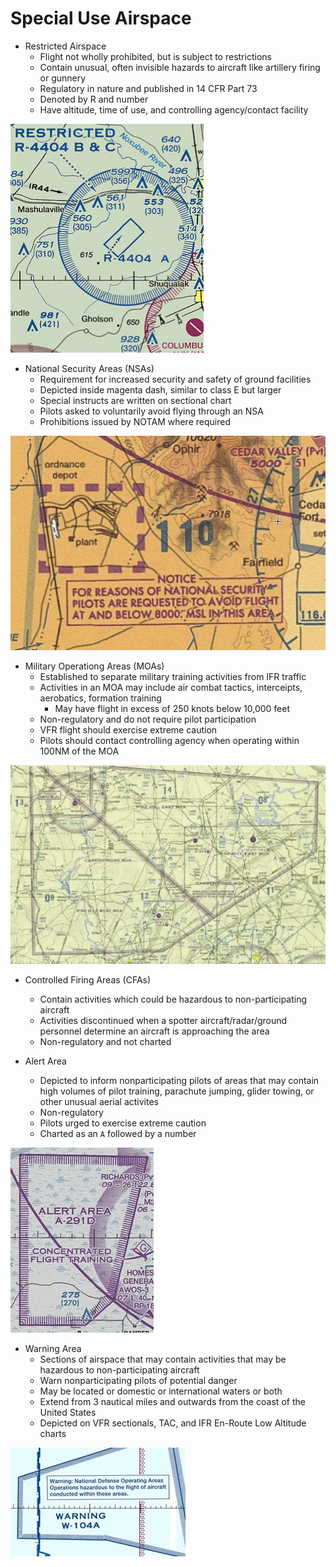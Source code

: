 # Special Use Airspace

* Restricted Airspace
  * Flight not wholly prohibited, but is subject to restrictions
  * Contain unusual, often invisible hazards to aircraft like artillery firing or gunnery
  * Regulatory in nature and published in 14 CFR Part 73
  * Denoted by R and number
  * Have altitude, time of use, and controlling agency/contact facility

![Restricted Airspace](images/restricted_airspace.png)

* National Security Areas (NSAs)
  * Requirement for increased security and safety of ground facilities
  * Depicted inside magenta dash, similar to class E but larger
  * Special instructs are written on sectional chart
  * Pilots asked to voluntarily avoid flying through an NSA
  * Prohibitions issued by NOTAM where required

![National Security Area](images/nsa.jpeg)

* Military Operationg Areas (MOAs)
  * Established to separate military training activities from IFR traffic
  * Activities in an MOA may include air combat tactics, interceipts, aerobatics, formation training
    * May have flight in excess of 250 knots below 10,000 feet
  * Non-regulatory and do not require pilot participation
  * VFR flight should exercise extreme caution
  * Pilots should contact controlling agency when operating within 100NM of the MOA

![MOA](images/moa.png)

* Controlled Firing Areas (CFAs)
  * Contain activities which could be hazardous to non-participating aircraft
  * Activities discontinued when a spotter aircraft/radar/ground personnel determine an aircraft is approaching the area
  * Non-regulatory and not charted

* Alert Area
  * Depicted to inform nonparticipating pilots of areas that may contain high volumes of pilot training, parachute jumping, glider towing, or other unusual aerial activites
  * Non-regulatory
  * Pilots urged to exercise extreme caution
  * Charted as an `A` followed by a number

![Alert Area](images/alert_area.png)

* Warning Area
  * Sections of airspace that may contain activities that may be hazardous to non-participating aircraft
  * Warn nonparticipating pilots of potential danger
  * May be located or domestic or international waters or both
  * Extend from 3 nautical miles and outwards from the coast of the United States
  * Depicted on VFR sectionals, TAC, and IFR En-Route Low Altitude charts

![Warning Area](images/warning_area.jpeg)
